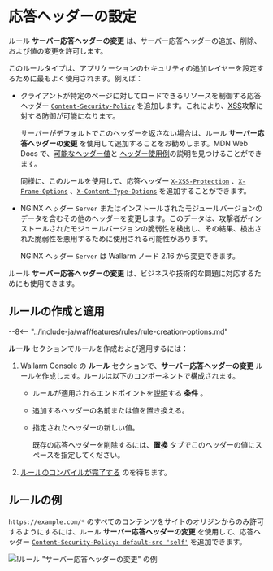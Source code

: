 # 応答ヘッダーの設定

ルール **サーバー応答ヘッダーの変更** は、サーバー応答ヘッダーの追加、削除、および値の変更を許可します。

このルールタイプは、アプリケーションのセキュリティの追加レイヤーを設定するために最もよく使用されます。例えば：

* クライアントが特定のページに対してロードできるリソースを制御する応答ヘッダー [`Content-Security-Policy`](https://developer.mozilla.org/en-US/docs/Web/HTTP/Headers/Content-Security-Policy) を追加します。これにより、[XSS](../../attacks-vulns-list.md#crosssite-scripting-xss)攻撃に対する防御が可能になります。

    サーバーがデフォルトでこのヘッダーを返さない場合は、ルール **サーバー応答ヘッダーの変更** を使用して追加することをお勧めします。MDN Web Docs で、[可能なヘッダー値](https://developer.mozilla.org/en-US/docs/Web/HTTP/Headers/Content-Security-Policy#directives)と [ヘッダー使用例](https://developer.mozilla.org/en-US/docs/Web/HTTP/CSP#examples_common_use_cases)の説明を見つけることができます。

    同様に、このルールを使用して、応答ヘッダー [`X-XSS-Protection`](https://developer.mozilla.org/en-US/docs/Web/HTTP/Headers/X-XSS-Protection) 、[`X-Frame-Options`](https://developer.mozilla.org/en-US/docs/Web/HTTP/Headers/X-Frame-Options) 、[`X-Content-Type-Options`](https://developer.mozilla.org/en-US/docs/Web/HTTP/Headers/X-Content-Type-Options) を追加することができます。
* NGINX ヘッダー `Server` またはインストールされたモジュールバージョンのデータを含むその他のヘッダーを変更します。このデータは、攻撃者がインストールされたモジュールバージョンの脆弱性を検出し、その結果、検出された脆弱性を悪用するために使用される可能性があります。

    NGINX ヘッダー `Server` は Wallarm ノード 2.16 から変更できます。

ルール **サーバー応答ヘッダーの変更** は、ビジネスや技術的な問題に対応するためにも使用できます。

## ルールの作成と適用

--8<-- "../include-ja/waf/features/rules/rule-creation-options.md"

**ルール** セクションでルールを作成および適用するには：

1. Wallarm Console の **ルール** セクションで、**サーバー応答ヘッダーの変更** ルールを作成します。ルールは以下のコンポーネントで構成されます。

      * ルールが適用されるエンドポイントを[説明](add-rule.md#branch-description)する **条件** 。
      * 追加するヘッダーの名前または値を置き換える。
      * 指定されたヘッダーの新しい値。

        既存の応答ヘッダーを削除するには、**置換** タブでこのヘッダーの値にスペースを指定してください。

2. [ルールのコンパイルが完了する](compiling.md) のを待ちます。

## ルールの例

`https://example.com/*` のすべてのコンテンツをサイトのオリジンからのみ許可するようにするには、ルール **サーバー応答ヘッダーの変更** を使用して、応答ヘッダー [`Content-Security-Policy: default-src 'self'`](https://developer.mozilla.org/en-US/docs/Web/HTTP/CSP#example_1) を追加できます。

![!ルール "サーバー応答ヘッダーの変更" の例](../../images/user-guides/rules/add-replace-response-header.png)
